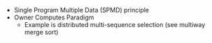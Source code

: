 
- Single Program Multiple Data (SPMD) principle
- Owner Computes Paradigm 
	- Example is distributed multi-sequence selection (see multiway merge sort)